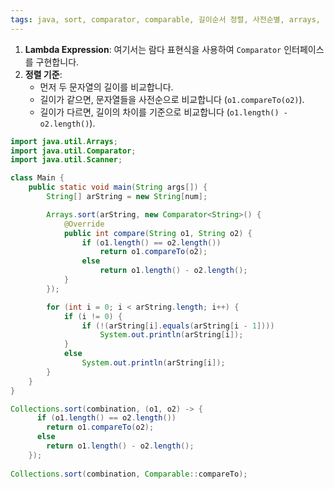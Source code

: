 ```yaml
---
tags: java, sort, comparator, comparable, 길이순서 정렬, 사전순별, arrays, collections
---
```

1. **Lambda Expression**: 여기서는 람다 표현식을 사용하여 `Comparator` 인터페이스를 구현합니다.
2. **정렬 기준**:
    - 먼저 두 문자열의 길이를 비교합니다.
    - 길이가 같으면, 문자열들을 사전순으로 비교합니다 (`o1.compareTo(o2)`).
    - 길이가 다르면, 길이의 차이를 기준으로 비교합니다 (`o1.length() - o2.length()`).
```java
import java.util.Arrays;
import java.util.Comparator;
import java.util.Scanner;

class Main {
	public static void main(String args[]) {
		String[] arString = new String[num];

		Arrays.sort(arString, new Comparator<String>() {
			@Override
			public int compare(String o1, String o2) {
				if (o1.length() == o2.length())
					return o1.compareTo(o2);
				else
					return o1.length() - o2.length(); 
			}
		});

		for (int i = 0; i < arString.length; i++) {
			if (i != 0) {
				if (!(arString[i].equals(arString[i - 1])))
					System.out.println(arString[i]);
			}
			else
				System.out.println(arString[i]);
		}
	}
}
```

```java
Collections.sort(combination, (o1, o2) -> {
      if (o1.length() == o2.length())
        return o1.compareTo(o2);
      else
        return o1.length() - o2.length();
    });
    
Collections.sort(combination, Comparable::compareTo);
```
